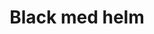 ---
layout: item
title: Black med helm
item-id: 1151
datatable: true
id: 1151
name: "Black med helm"
monsters:
  - id: 531
    name: "Dark warrior"
    combat_level: 8
    wiki_url: "https://oldschool.runescape.wiki/w/Dark_warrior#Level_8"
    drops:
      - quantity: "1"
        noted: false
        rarity: 0.0078125
    image: "https://oldschool.runescape.wiki/images/6/69/Dark_warrior.png?386d1"
---